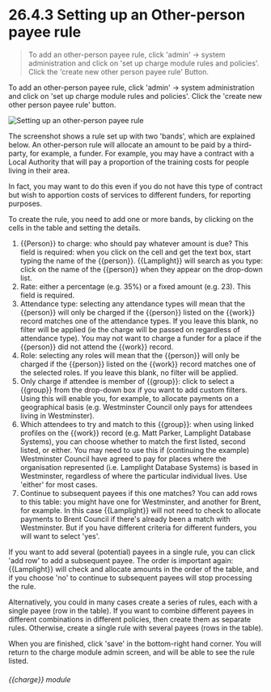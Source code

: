 # 26.4.3    Setting up an Other-person payee rule

> To add an other-person payee rule, click 'admin' -> system administration and click on 'set up charge module rules and policies'. Click the 'create new other person payee rule' Button. 

To add an other-person payee rule, click 'admin' -> system administration and click on 'set up charge module rules and policies'. Click the 'create new other person payee rule' button. 

![Setting up an other-person payee rule]({{imgpath}}254a.png)

The screenshot shows a rule set up with two 'bands', which are explained below. An other-person rule will allocate an amount to be paid by a third-party, for example, a funder. For example, you may have a contract with a Local Authority that will pay a proportion of the training costs for people living in their area. 

In fact, you may want to do this even if you do not have this type of contract but wish to apportion costs of services to different funders, for reporting purposes. 

To create the rule, you need to add one or more bands, by clicking on the cells in the table and setting the details.

  1. {{Person}} to charge: who should pay whatever amount is due? This field is required: when you click on the cell and get the text box, start typing the name of the {{person}}. {{Lamplight}} will search as you type: click on the name of the {{person}} when they appear on the drop-down list. 
 2. Rate: either a percentage (e.g. 35%) or a fixed amount (e.g. 23). This field is required. 
  3. Attendance type: selecting any attendance types will mean that the {{person}} will only be charged if the {{person}} listed on the {{work}} record matches one of the attendance types. If you leave this blank, no filter will be applied (ie the charge will be passed on regardless of attendance type). You may not want to charge a funder for a place if the {{person}} did not attend the {{work}} record. 
  4. Role: selecting any roles will mean that the {{person}} will only be charged if the {{person}} listed on the {{work}} record matches one of the selected roles. If you leave this blank, no filter will be applied. 
  5. Only charge if attendee is member of {{group}}: click to select a {{group}} from the drop-down box if you want to add custom filters. Using this will enable you, for example, to allocate payments on a geographical basis (e.g. Westminster Council only pays for attendees living in Westminster). 
  6. Which attendees to try and match to this {{group}}: when using linked profiles on the {{work}} record (e.g. Matt Parker, Lamplight Database Systems), you can choose whether to match the first listed, second listed, or either. You may need to use this if (continuing the example) Westminster Council have agreed to pay for places where the organisation represented (i.e. Lamplight Database Systems) is based in Westminster, regardless of where the particular individual lives. Use 'either' for most cases. 
  7. Continue to subsequent payees if this one matches? You can add rows to this table: you might have one for Westminster, and another for Brent, for example. In this case {{Lamplight}} will not need to check to allocate payments to Brent Council if there's already been a match with Westminster. But if you have different criteria for different funders, you will want to select 'yes'. 

If you want to add several (potential) payees in a single rule, you can click 'add row' to add a subsequent payee. The order is important again: {{Lamplight}} will check and allocate amounts in the order of the table, and if you choose 'no' to continue to subsequent payees will stop processing the rule. 

Alternatively, you could in many cases create a series of rules, each with a single payee (row in the table). If you want to combine different payees in different combinations in different policies, then create them as separate rules. Otherwise, create a single rule with several payees (rows in the table). 

When you are finished, click 'save' in the bottom-right hand corner. You will return to the charge module admin screen, and will be able to see the rule listed. 

###### {{charge}} module


